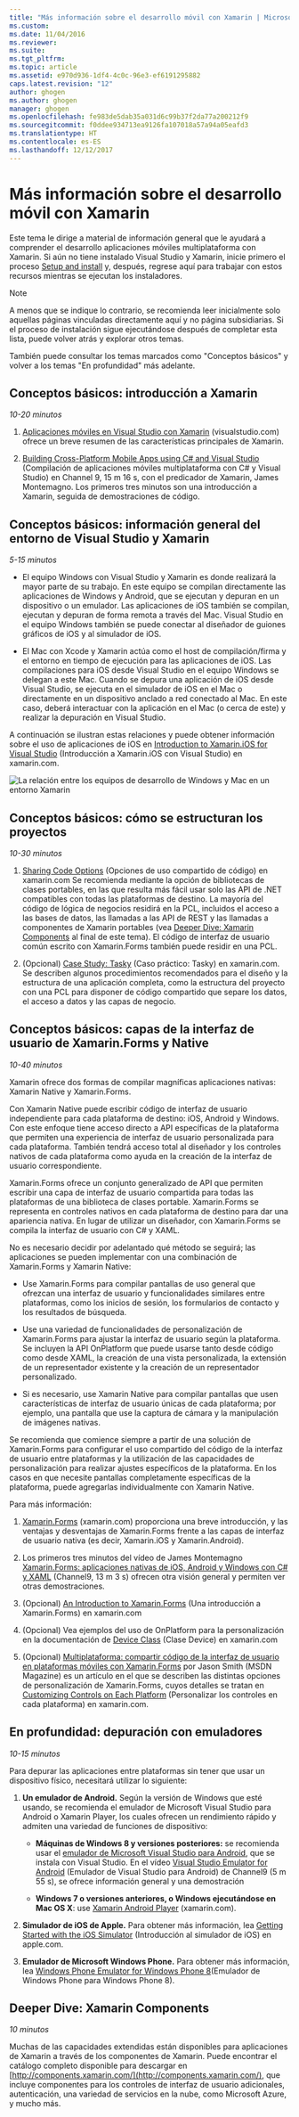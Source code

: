 ```yaml
---
title: "Más información sobre el desarrollo móvil con Xamarin | Microsoft Docs"
ms.custom: 
ms.date: 11/04/2016
ms.reviewer: 
ms.suite: 
ms.tgt_pltfrm: 
ms.topic: article
ms.assetid: e970d936-1df4-4c0c-96e3-ef6191295882
caps.latest.revision: "12"
author: ghogen
ms.author: ghogen
manager: ghogen
ms.openlocfilehash: fe983de5dab35a031d6c99b37f2da77a200212f9
ms.sourcegitcommit: f0ddee934713ea9126fa107018a57a94a05eafd3
ms.translationtype: HT
ms.contentlocale: es-ES
ms.lasthandoff: 12/12/2017
---
```

# <a name="learn-about-mobile-development-with-xamarin"></a>Más información sobre el desarrollo móvil con Xamarin
Este tema le dirige a material de información general que le ayudará a comprender el desarrollo aplicaciones móviles multiplataforma con Xamarin. Si aún no tiene instalado Visual Studio y Xamarin, inicie primero el proceso [Setup and install](../cross-platform/setup-and-install.md) y, después, regrese aquí para trabajar con estos recursos mientras se ejecutan los instaladores.  
  
> [!NOTE]
>  A menos que se indique lo contrario, se recomienda leer inicialmente solo aquellas páginas vinculadas directamente aquí y no página subsidiarias. Si el proceso de instalación sigue ejecutándose después de completar esta lista, puede volver atrás y explorar otros temas.  
>   
>  También puede consultar los temas marcados como "Conceptos básicos" y volver a los temas "En profundidad" más adelante.  
  
## <a name="essentials-introduction-to-xamarin"></a>Conceptos básicos: introducción a Xamarin  
 *10-20 minutos*  
  
1.  [Aplicaciones móviles en Visual Studio con Xamarin](https://www.visualstudio.com/explore/xamarin-vs) (visualstudio.com) ofrece un breve resumen de las características principales de Xamarin.  
  
2.  [Building Cross-Platform Mobile Apps using C# and Visual Studio](https://channel9.msdn.com/Events/Visual-Studio/Visual-Studio-2015-Final-Release-Event/Building-cross-platform-mobile-apps-using-C-and-Visual-Studio-2015) (Compilación de aplicaciones móviles multiplataforma con C# y Visual Studio) en Channel 9, 15 m 16 s, con el predicador de Xamarin, James Montemagno. Los primeros tres minutos son una introducción a Xamarin, seguida de demostraciones de código.  
  
## <a name="essentials-overview-of-the-visual-studio-and-xamarin-environment"></a>Conceptos básicos: información general del entorno de Visual Studio y Xamarin  
 *5-15 minutos*  
  
-   El equipo Windows con Visual Studio y Xamarin es donde realizará la mayor parte de su trabajo. En este equipo se compilan directamente las aplicaciones de Windows y Android, que se ejecutan y depuran en un dispositivo o un emulador. Las aplicaciones de iOS también se compilan, ejecutan y depuran de forma remota a través del Mac. Visual Studio en el equipo Windows también se puede conectar al diseñador de guiones gráficos de iOS y al simulador de iOS.  
  
-   El Mac con Xcode y Xamarin actúa como el host de compilación/firma y el entorno en tiempo de ejecución para las aplicaciones de iOS. Las compilaciones para iOS desde Visual Studio en el equipo Windows se delegan a este Mac. Cuando se depura una aplicación de iOS desde Visual Studio, se ejecuta en el simulador de iOS en el Mac o directamente en un dispositivo anclado a red conectado al Mac. En este caso, deberá interactuar con la aplicación en el Mac (o cerca de este) y realizar la depuración en Visual Studio.  
  
 A continuación se ilustran estas relaciones y puede obtener información sobre el uso de aplicaciones de iOS en [Introduction to Xamarin.iOS for Visual Studio](http://developer.xamarin.com/guides/ios/getting_started/installation/windows/introduction_to_xamarin_ios_for_visual_studio/) (Introducción a Xamarin.iOS con Visual Studio) en xamarin.com.  
  
 ![La relación entre los equipos de desarrollo de Windows y Mac en un entorno Xamarin](../cross-platform/media/crossplat-xamarin-learn-1.png "CrossPlat Xamarin Learn 1")  
  
## <a name="essentials-how-projects-are-structured"></a>Conceptos básicos: cómo se estructuran los proyectos  
 *10-30 minutos*  
  
1.  [Sharing Code Options](http://developer.xamarin.com/guides/cross-platform/application_fundamentals/building_cross_platform_applications/sharing_code_options/) (Opciones de uso compartido de código) en xamarin.com Se recomienda mediante la opción de bibliotecas de clases portables, en las que resulta más fácil usar solo las API de .NET compatibles con todas las plataformas de destino. La mayoría del código de lógica de negocios residirá en la PCL, incluidos el acceso a las bases de datos, las llamadas a las API de REST y las llamadas a componentes de Xamarin portables (vea [Deeper Dive: Xamarin Components](#components) al final de este tema). El código de interfaz de usuario común escrito con Xamarin.Forms también puede residir en una PCL.  
  
2.  (Opcional) [Case Study: Tasky](http://developer.xamarin.com/guides/cross-platform/application_fundamentals/building_cross_platform_applications/case_study-tasky/) (Caso práctico: Tasky) en xamarin.com. Se describen algunos procedimientos recomendados para el diseño y la estructura de una aplicación completa, como la estructura del proyecto con una PCL para disponer de código compartido que separe los datos, el acceso a datos y las capas de negocio.  
  
## <a name="essentials-native-and-xamarinforms-ui-layers"></a>Conceptos básicos: capas de la interfaz de usuario de Xamarin.Forms y Native  
 *10-40 minutos*  
  
 Xamarin ofrece dos formas de compilar magníficas aplicaciones nativas: Xamarin Native y Xamarin.Forms.  
  
 Con Xamarin Native puede escribir código de interfaz de usuario independiente para cada plataforma de destino: iOS, Android y Windows.  Con este enfoque tiene acceso directo a API específicas de la plataforma que permiten una experiencia de interfaz de usuario personalizada para cada plataforma.  También tendrá acceso total al diseñador y los controles nativos de cada plataforma como ayuda en la creación de la interfaz de usuario correspondiente.  
  
 Xamarin.Forms ofrece un conjunto generalizado de API que permiten escribir una capa de interfaz de usuario compartida para todas las plataformas de una biblioteca de clases portable.  Xamarin.Forms se representa en controles nativos en cada plataforma de destino para dar una apariencia nativa.  En lugar de utilizar un diseñador, con Xamarin.Forms se compila la interfaz de usuario con C# y XAML.  
  
 No es necesario decidir por adelantado qué método se seguirá; las aplicaciones se pueden implementar con una combinación de Xamarin.Forms y Xamarin Native:  
  
-   Use Xamarin.Forms para compilar pantallas de uso general que ofrezcan una interfaz de usuario y funcionalidades similares entre plataformas, como los inicios de sesión, los formularios de contacto y los resultados de búsqueda.  
  
-   Use una variedad de funcionalidades de personalización de Xamarin.Forms para ajustar la interfaz de usuario según la plataforma. Se incluyen la API OnPlatform que puede usarse tanto desde código como desde XAML, la creación de una vista personalizada, la extensión de un representador existente y la creación de un representador personalizado.  
  
-   Si es necesario, use Xamarin Native para compilar pantallas que usen características de interfaz de usuario únicas de cada plataforma; por ejemplo, una pantalla que use la captura de cámara y la manipulación de imágenes nativas.  
  
 Se recomienda que comience siempre a partir de una solución de Xamarin.Forms para configurar el uso compartido del código de la interfaz de usuario entre plataformas y la utilización de las capacidades de personalización para realizar ajustes específicos de la plataforma. En los casos en que necesite pantallas completamente específicas de la plataforma, puede agregarlas individualmente con Xamarin Native.  
  
 Para más información:  
  
1.  [Xamarin.Forms](http://developer.xamarin.com/guides/cross-platform/xamarin-forms/) (xamarin.com) proporciona una breve introducción, y las ventajas y desventajas de Xamarin.Forms frente a las capas de interfaz de usuario nativa (es decir, Xamarin.iOS y Xamarin.Android).  
  
2.  Los primeros tres minutos del vídeo de James Montemagno [Xamarin.Forms: aplicaciones nativas de iOS, Android y Windows con C# y XAML](https://channel9.msdn.com/events/Visual-Studio/Connect-event-2015/704) (Channel9, 13 m 3 s) ofrecen otra visión general y permiten ver otras demostraciones.  
  
3.  (Opcional) [An Introduction to Xamarin.Forms](http://developer.xamarin.com/guides/cross-platform/xamarin-forms/getting-started/introduction-to-xamarin-forms/) (Una introducción a Xamarin.Forms) en xamarin.com  
  
4.  (Opcional) Vea ejemplos del uso de OnPlatform para la personalización en la documentación de [Device Class](http://developer.xamarin.com/guides/xamarin-forms/platform-features/device/) (Clase Device) en xamarin.com  
  
5.  (Opcional) [Multiplataforma: compartir código de la interfaz de usuario en plataformas móviles con Xamarin.Forms](https://msdn.microsoft.com/magazine/dn904669.aspx) por Jason Smith (MSDN Magazine) es un artículo en el que se describen las distintas opciones de personalización de Xamarin.Forms, cuyos detalles se tratan en [Customizing Controls on Each Platform](http://developer.xamarin.com/guides/xamarin-forms/custom-renderer/) (Personalizar los controles en cada plataforma) en xamarin.com.  
  
## <a name="deeper-dive-debugging-with-emulators"></a>En profundidad: depuración con emuladores  
 *10-15 minutos*  
  
 Para depurar las aplicaciones entre plataformas sin tener que usar un dispositivo físico, necesitará utilizar lo siguiente:  
  
1.  **Un emulador de Android.** Según la versión de Windows que esté usando, se recomienda el emulador de Microsoft Visual Studio para Android o Xamarin Player, los cuales ofrecen un rendimiento rápido y admiten una variedad de funciones de dispositivo:  
  
    -   **Máquinas de Windows 8 y versiones posteriores:** se recomienda usar el [emulador de Microsoft Visual Studio para Android](https://www.visualstudio.com/en-us/features/msft-android-emulator-vs.aspx), que se instala con Visual Studio.  En el vídeo [Visual Studio Emulator for Android](https://channel9.msdn.com/events/Visual-Studio/Connect-event-2015/711) (Emulador de Visual Studio para Android) de Channel9 (5 m 55 s), se ofrece información general y una demostración  
  
    -   **Windows 7 o versiones anteriores, o Windows ejecutándose en Mac OS X**: use [Xamarin Android Player](http://developer.xamarin.com/guides/android/getting_started/installation/android-player) (xamarin.com).  
  
2.  **Simulador de iOS de Apple.** Para obtener más información, lea [Getting Started with the iOS Simulator](https://developer.apple.com/library/prerelease/content/documentation/IDEs/Conceptual/iOS_Simulator_Guide/GettingStartedwithiOSSimulator/GettingStartedwithiOSSimulator.html#//apple_ref/doc/uid/TP40012848-CH5-SW1) (Introducción al simulador de iOS) en apple.com.  
  
3.  **Emulador de Microsoft Windows Phone.** Para obtener más información, lea [Windows Phone Emulator for Windows Phone 8](../debugger/run-windows-phone-apps-in-the-emulator.md)(Emulador de Windows Phone para Windows Phone 8).  
  
##  <a name="components"></a> Deeper Dive: Xamarin Components  
 *10 minutos*  
  
 Muchas de las capacidades extendidas están disponibles para aplicaciones de Xamarin a través de los componentes de Xamarin. Puede encontrar el catálogo completo disponible para descargar en [http://components.xamarin.com/](http://components.xamarin.com/), que incluye componentes para los controles de interfaz de usuario adicionales, autenticación, una variedad de servicios en la nube, como Microsoft Azure, y mucho más.